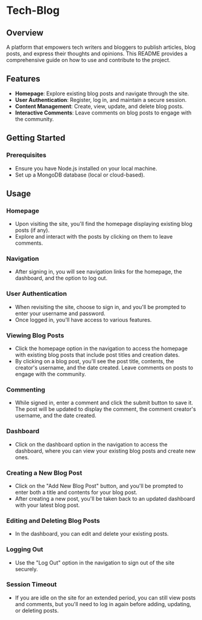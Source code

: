 # Tech-Blog 

## Overview

A platform that empowers tech writers and bloggers to publish articles, blog posts, and express their thoughts and opinions. This README provides a comprehensive guide on how to use and contribute to the project.

## Features

- **Homepage**: Explore existing blog posts and navigate through the site.
- **User Authentication**: Register, log in, and maintain a secure session.
- **Content Management**: Create, view, update, and delete blog posts.
- **Interactive Comments**: Leave comments on blog posts to engage with the community.

## Getting Started

### Prerequisites

- Ensure you have Node.js installed on your local machine.
- Set up a MongoDB database (local or cloud-based).


## Usage

### Homepage

- Upon visiting the site, you'll find the homepage displaying existing blog posts (if any).
- Explore and interact with the posts by clicking on them to leave comments.

### Navigation

- After signing in, you will see navigation links for the homepage, the dashboard, and the option to log out.

### User Authentication

- When revisiting the site, choose to sign in, and you'll be prompted to enter your username and password.
- Once logged in, you'll have access to various features.

### Viewing Blog Posts

- Click the homepage option in the navigation to access the homepage with existing blog posts that include post titles and creation dates.
- By clicking on a blog post, you'll see the post title, contents, the creator's username, and the date created. Leave comments on posts to engage with the community.

### Commenting

- While signed in, enter a comment and click the submit button to save it. The post will be updated to display the comment, the comment creator's username, and the date created.

### Dashboard

- Click on the dashboard option in the navigation to access the dashboard, where you can view your existing blog posts and create new ones.

### Creating a New Blog Post

- Click on the "Add New Blog Post" button, and you'll be prompted to enter both a title and contents for your blog post.
- After creating a new post, you'll be taken back to an updated dashboard with your latest blog post.

### Editing and Deleting Blog Posts

- In the dashboard, you can edit and delete your existing posts.

### Logging Out

- Use the "Log Out" option in the navigation to sign out of the site securely.

### Session Timeout

- If you are idle on the site for an extended period, you can still view posts and comments, but you'll need to log in again before adding, updating, or deleting posts.

